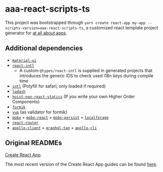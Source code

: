 # aaa-react-scripts-ts

This project was bootstrapped through `yarn create react-app my-app --scripts-version=aaa-react-scripts-ts`, a customized react template project generator for [at all about apps](https://allaboutapps.at).

## Additional dependencies

- [`material-ui`](https://npmjs.org/package/material-ui)
- [`react-intl`](https://npmjs.org/package/react-intl)
  - A custom `@types/react-intl` is supplied in generated projects that introduces the generic IDS to check used i18n keys during compile time
- [`intl`](https://npmjs.org/package/intl) (Polyfill for safari, only loaded if required)
- [`lodash`](https://npmjs.org/package/lodash)
- [`hoist-non-react-statics`](https://npmjs.org/package/hoist-non-react-statics) (If you write your own Higher Order Components)
- [`formik`](https://github.com/jaredpalmer/formik)
- [`yup`](https://github.com/jquense/yup) (as validator for formik)
- [`mobx`](https://npmjs.org/package/mobx) + [`mobx-react`](https://npmjs.org/package/mobx-react) + [`mobx-persist`](https://npmjs.org/package/mobx-persist) + [`localforage`](https://npmjs.org/package/localforage)
- [`react-router`](https://npmjs.org/package/react-router)
- [`apollo-client`](https://npmjs.org/package/apollo-client) + [`graphql-tag`](https://npmjs.org/package/graphql-tag) + [`apollo-cli`](https://www.npmjs.com/package/apollo)

## Original READMEs

[Create React App](https://github.com/facebookincubator/create-react-app).

The most recent version of the Create React App guides can be found [here](https://github.com/facebookincubator/create-react-app/blob/master/packages/react-scripts/template/README.md).
